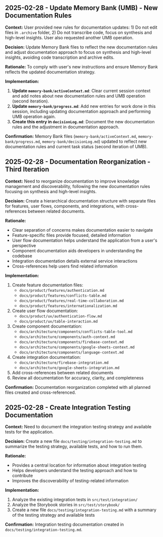 ## 2025-02-28 - Update Memory Bank (UMB) - New Documentation Rules

**Context:** User provided new rules for documentation updates: 1) Do not edit files in `.archive` folder, 2) Do not transcribe code, focus on synthesis and high-level insights. User also requested another UMB operation.

**Decision:** Update Memory Bank files to reflect the new documentation rules and adjust documentation approach to focus on synthesis and high-level insights, avoiding code transcription and archive edits.

**Rationale:** To comply with user's new instructions and ensure Memory Bank reflects the updated documentation strategy.

**Implementation:**

1.  **Update `memory-bank/activeContext.md`**: Clear current session context and add notes about new documentation rules and UMB operation (second iteration).
2.  **Update `memory-bank/progress.md`**: Add new entries for work done in this session, including updating documentation approach and performing UMB operation again.
3.  **Create this entry in `decisionLog.md`**: Document the new documentation rules and the adjustment in documentation approach.

**Confirmation:** Memory Bank files (`memory-bank/activeContext.md`, `memory-bank/progress.md`, `memory-bank/decisionLog.md`) updated to reflect new documentation rules and current task status (second iteration of UMB).

## 2025-02-28 - Documentation Reorganization - Third Iteration

**Context:** Need to reorganize documentation to improve knowledge management and discoverability, following the new documentation rules focusing on synthesis and high-level insights.

**Decision:** Create a hierarchical documentation structure with separate files for features, user flows, components, and integrations, with cross-references between related documents.

**Rationale:**

- Clear separation of concerns makes documentation easier to navigate
- Feature-specific files provide focused, detailed information
- User flow documentation helps understand the application from a user's perspective
- Component documentation aids developers in understanding the codebase
- Integration documentation details external service interactions
- Cross-references help users find related information

**Implementation:**

1. Create feature documentation files:
   - `docs/product/features/authentication.md`
   - `docs/product/features/conflicts-table.md`
   - `docs/product/features/real-time-collaboration.md`
   - `docs/product/features/internationalization.md`
2. Create user flow documentation:
   - `docs/product/ux/authentication-flow.md`
   - `docs/product/ux/table-interaction.md`
3. Create component documentation:
   - `docs/architecture/components/conflicts-table-tool.md`
   - `docs/architecture/components/auth-context.md`
   - `docs/architecture/components/firebase-context.md`
   - `docs/architecture/components/google-sheets-context.md`
   - `docs/architecture/components/language-context.md`
4. Create integration documentation:
   - `docs/architecture/firebase-integration.md`
   - `docs/architecture/google-sheets-integration.md`
5. Add cross-references between related documents
6. Review all documentation for accuracy, clarity, and completeness

**Confirmation:** Documentation reorganization completed with all planned files created and cross-referenced.

## 2025-02-28 - Create Integration Testing Documentation

**Context:** Need to document the integration testing strategy and available tests for the application.

**Decision:** Create a new file `docs/testing/integration-testing.md` to summarize the testing strategy, available tests, and how to run them.

**Rationale:**

- Provides a central location for information about integration testing
- Helps developers understand the testing approach and how to contribute
- Improves the discoverability of testing-related information

**Implementation:**

1. Analyze the existing integration tests in `src/test/integration/`
2. Analyze the Storybook stories in `src/test/storybook/`
3. Create a new file `docs/testing/integration-testing.md` with a summary of the testing strategy and available tests

**Confirmation:** Integration testing documentation created in `docs/testing/integration-testing.md`.
